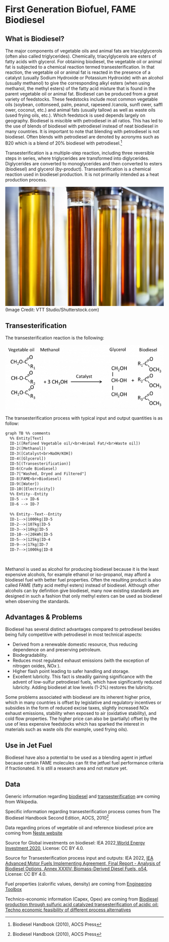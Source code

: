 # First Generation Biofuel, FAME Biodiesel

## What is Biodiesel?
The major components of vegetable oils and animal fats are triacylglycerols (often also called triglycerides). Chemically, triacylglycerols are esters of fatty acids with glycerol.
For obtaining biodiesel, the vegetable oil or animal fat is subjected to a chemical reaction termed transesterification. In that reaction, the vegetable oil or animal fat is reacted in the presence of a catalyst (usually Sodium Hydroxide or Potassium Hydroxide) with an alcohol (usually methanol) to give the corresponding alkyl esters (when using methanol, the methyl esters) of the fatty acid mixture that is found in the parent vegetable oil or animal fat.
Biodiesel can be produced from a great variety of feedstocks. These feedstocks include most common vegetable oils (soybean, cottonseed, palm, peanut, rapeseed /canola, sunfl ower, saffl ower, coconut, etc.) and animal fats (usually tallow) as well as waste oils (used frying oils, etc.). Which feedstock is used depends largely on geography.
Biodiesel is miscible with petrodiesel in all ratios. This has led to the use of blends of biodiesel with petrodiesel instead of neat biodiesel in many countries. It is important to note that blending with petrodiesel is not biodiesel. Often blends with petrodiesel are denoted by acronyms such as B20 which is a blend of 20% biodiesel with petrodiesel.[^1]

Transesterification is a multiple-step reaction, including three reversible steps in series, where triglycerides are transformed into diglycerides. Diglycerides are converted to monoglycerides and then converted to esters (biodiesel) and glycerol (by-product).
Transesterification is a chemical reaction used in biodiesel production. It is not primarily intended as a heat production process.

![](biodiesel.jpg)
(Image Credit: VTT Studio/Shutterstock.com)


## **Transesterification**
The transesterification reaction is the following:

![](transesterification_formula.png)

The transesterification process with typical input and output quantities is as follow:

```mermaid
graph TB %% comments
  %% Entity[Text]
  ID-1([Refined Vegetable oil/<br>Animal Fat/<br>Waste oil])
  ID-2([Methanol])
  ID-3([Catalyst<br>NaOH/KOH])
  ID-4([Glycerol])
  ID-5[(Transesterification)]
  ID-6(Crude Biodiesel)
  ID-7["Washed, Dryed and Filtered"]
  ID-8(FAME<br>Biodiesel)
  ID-9([Water])
  ID-10([Electricity])
  %% Entity--Entity
  ID-5 --> ID-6
  ID-6 --> ID-7

  %% Entity--Text--Entity
  ID-1-->|1000kg|ID-5
  ID-2-->|107kg|ID-5
  ID-3-->|10kg|ID-5
  ID-10-->|20kWh|ID-5
  ID-5-->|125kg|ID-4
  ID-9-->|17kg|ID-7
  ID-7-->|1000kg|ID-8



```

Methanol is used as alcohol for producing biodiesel because it is the least expensive alcohols, for example ethanol or iso-propanol, may afford a biodiesel fuel with better fuel properties. Often the resulting product is also called FAME (fatty acid methyl esters) instead of biodiesel. Although other alcohols can by definition give biodiesel, many now existing standards are designed in such a fashion that only methyl esters can be used as biodiesel when observing the standards.

## Advantages & Problems
Biodiesel has several distinct advantages compared to petrodiesel besides being fully competitive with petrodiesel in most technical aspects:
* Derived from a renewable domestic resource, thus reducing dependence on and preserving petroleum.
* Biodegradability.
* Reduces most regulated exhaust emissions (with the exception of nitrogen oxides,
NOx ).
* Higher flash point leading to safer handling and storage.
* Excellent lubricity. This fact is steadily gaining significance with the advent of low-sulfur petrodiesel fuels, which have significantly reduced lubricity. Adding biodiesel at low levels (1-2%) restores the lubricity.

Some problems associated with biodiesel are its inherent higher price, which in many countries is offset by legislative and regulatory incentives or subsidies in the form of reduced excise taxes, slightly increased NOx exhaust emissions, stability when exposed to air (oxidative stability), and cold flow properties. The higher price can also be (partially) offset by the use of less expensive feedstocks which has sparked the interest in materials such as waste oils (for example, used frying oils).

## Use in Jet Fuel
Biodiesel have also a potential to be used as a blending agent in jetfuel because certain FAME molecules can fit the jetfuel fuel performance criteria if fractionated. It is still a research area and not mature yet.

## Data
Generic information regarding [biodiesel](https://en.wikipedia.org/wiki/Biodiesel) and [transesterification](https://en.wikipedia.org/wiki/Transesterification) are coming from Wikipedia.

Specific information regarding transesterification process comes from The Biodiesel Handbook
Second Edition, AOCS, 2010[^1]

Data regarding prices of vegetable oil and reference biodiesel price are coming from [Neste website](https://www.neste.com/investors/market-data/palm-and-rapeseed-oil-prices)

Source for Global investments on biodiesel: IEA 2022,[World Energy Investment 2020](https://www.iea.org/reports/world-energy-investment-2020), License: CC BY 4.0.

Source for Transesterification process input and outputs: IEA 2022, [IEA Advanced Motor Fuels Implementing Agreement, Final Report - Analysis of Biodiesel Options, Annex XXXIV: Biomass-Derived Diesel Fuels, p54](https://www.iea-amf.org/app/webroot/files/file/Annex%20Reports/AMF_Annex_34-1.pdf), License: CC BY 4.0.

Fuel properties (calorific values, density) are coming from [Engineering Toolbox](https://www.engineeringtoolbox.com/fuels-higher-calorific-values-d_169.html)

Technico-economic information (Capex, Opex) are coming from [Biodiesel production through sulfuric acid catalyzed transesterification of acidic oil: Techno economic feasibility of different process alternatives](https://nmbu.brage.unit.no/nmbu-xmlui/bitstream/handle/11250/2690185/Article69327.pdf?sequence=2)

[^1]: Biodiesel Handbook (2010), AOCS Press

